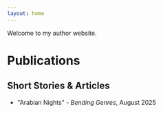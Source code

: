 ```yaml
---
layout: home
---
```


Welcome to my author website.

# Publications
## Short Stories & Articles

- "Arabian Nights" - *Bending Genres*, August 2025
